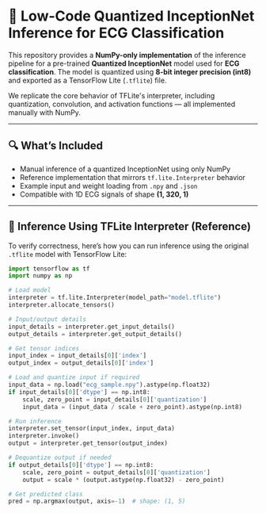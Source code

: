 # 🧠 Low-Code Quantized InceptionNet Inference for ECG Classification

This repository provides a **NumPy-only implementation** of the inference pipeline for a pre-trained **Quantized InceptionNet** model used for **ECG classification**. The model is quantized using **8-bit integer precision (int8)** and exported as a TensorFlow Lite (`.tflite`) file.

We replicate the core behavior of TFLite's interpreter, including quantization, convolution, and activation functions — all implemented manually with NumPy.

---

## 🔍 What’s Included

- Manual inference of a quantized InceptionNet using only NumPy  
- Reference implementation that mirrors `tf.lite.Interpreter` behavior  
- Example input and weight loading from `.npy` and `.json`  
- Compatible with 1D ECG signals of shape **(1, 320, 1)**  

---

## 🧪 Inference Using TFLite Interpreter (Reference)

To verify correctness, here’s how you can run inference using the original `.tflite` model with TensorFlow Lite:

```python
import tensorflow as tf
import numpy as np

# Load model
interpreter = tf.lite.Interpreter(model_path="model.tflite")
interpreter.allocate_tensors()

# Input/output details
input_details = interpreter.get_input_details()
output_details = interpreter.get_output_details()

# Get tensor indices
input_index = input_details[0]['index']
output_index = output_details[0]['index']

# Load and quantize input if required
input_data = np.load("ecg_sample.npy").astype(np.float32)
if input_details[0]['dtype'] == np.int8:
    scale, zero_point = input_details[0]['quantization']
    input_data = (input_data / scale + zero_point).astype(np.int8)

# Run inference
interpreter.set_tensor(input_index, input_data)
interpreter.invoke()
output = interpreter.get_tensor(output_index)

# Dequantize output if needed
if output_details[0]['dtype'] == np.int8:
    scale, zero_point = output_details[0]['quantization']
    output = scale * (output.astype(np.float32) - zero_point)

# Get predicted class
pred = np.argmax(output, axis=-1)  # shape: (1, 5)
